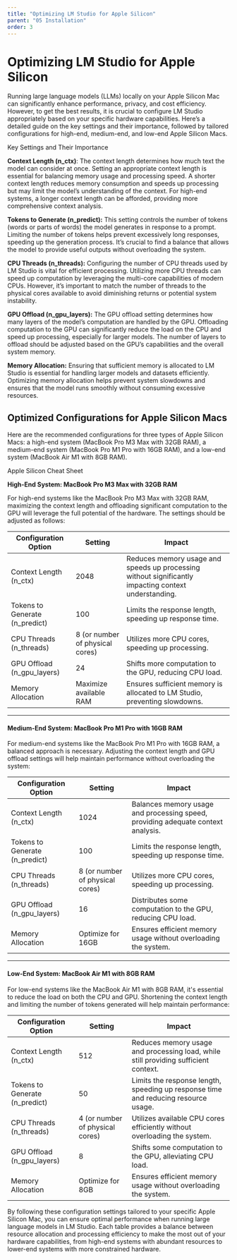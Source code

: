 ```yaml
---
title: "Optimizing LM Studio for Apple Silicon"
parent: "05 Installation"
order: 3
---
```

# Optimizing LM Studio for Apple Silicon

Running large language models (LLMs) locally on your Apple Silicon Mac can significantly enhance performance, privacy, and cost efficiency. However, to get the best results, it is crucial to configure LM Studio appropriately based on your specific hardware capabilities. Here’s a detailed guide on the key settings and their importance, followed by tailored configurations for high-end, medium-end, and low-end Apple Silicon Macs.

Key Settings and Their Importance

**Context Length (n_ctx)**: The context length determines how much text the model can consider at once. Setting an appropriate context length is essential for balancing memory usage and processing speed. A shorter context length reduces memory consumption and speeds up processing but may limit the model’s understanding of the context. For high-end systems, a longer context length can be afforded, providing more comprehensive context analysis.

**Tokens to Generate (n_predict):** This setting controls the number of tokens (words or parts of words) the model generates in response to a prompt. Limiting the number of tokens helps prevent excessively long responses, speeding up the generation process. It’s crucial to find a balance that allows the model to provide useful outputs without overloading the system.

**CPU Threads (n_threads):** Configuring the number of CPU threads used by LM Studio is vital for efficient processing. Utilizing more CPU threads can speed up computation by leveraging the multi-core capabilities of modern CPUs. However, it’s important to match the number of threads to the physical cores available to avoid diminishing returns or potential system instability.

**GPU Offload (n_gpu_layers):** The GPU offload setting determines how many layers of the model’s computation are handled by the GPU. Offloading computation to the GPU can significantly reduce the load on the CPU and speed up processing, especially for larger models. The number of layers to offload should be adjusted based on the GPU’s capabilities and the overall system memory.

**Memory Allocation:** Ensuring that sufficient memory is allocated to LM Studio is essential for handling larger models and datasets efficiently. Optimizing memory allocation helps prevent system slowdowns and ensures that the model runs smoothly without consuming excessive resources.

## Optimized Configurations for Apple Silicon Macs

Here are the recommended configurations for three types of Apple Silicon Macs: a high-end system (MacBook Pro M3 Max with 32GB RAM), a medium-end system (MacBook Pro M1 Pro with 16GB RAM), and a low-end system (MacBook Air M1 with 8GB RAM).

Apple Silicon Cheat Sheet

**High-End System: MacBook Pro M3 Max with 32GB RAM**

For high-end systems like the MacBook Pro M3 Max with 32GB RAM, maximizing the context length and offloading significant computation to the GPU will leverage the full potential of the hardware. The settings should be adjusted as follows:

| Configuration Option           | Setting                         | Impact                                                       |
| ------------------------------ | ------------------------------- | ------------------------------------------------------------ |
| Context Length (n_ctx)         | 2048                            | Reduces memory usage and speeds up processing without significantly impacting context understanding. |
| Tokens to Generate (n_predict) | 100                             | Limits the response length, speeding up response time.       |
| CPU Threads (n_threads)        | 8 (or number of physical cores) | Utilizes more CPU cores, speeding up processing.             |
| GPU Offload (n_gpu_layers)     | 24                              | Shifts more computation to the GPU, reducing CPU load.       |
| Memory Allocation              | Maximize available RAM          | Ensures sufficient memory is allocated to LM Studio, preventing slowdowns. |



------



#### **Medium-End System: MacBook Pro M1 Pro with 16GB RAM**

For medium-end systems like the MacBook Pro M1 Pro with 16GB RAM, a balanced approach is necessary. Adjusting the context length and GPU offload settings will help maintain performance without overloading the system:

| Configuration Option           | Setting                         | Impact                                                       |
| ------------------------------ | ------------------------------- | ------------------------------------------------------------ |
| Context Length (n_ctx)         | 1024                            | Balances memory usage and processing speed, providing adequate context analysis. |
| Tokens to Generate (n_predict) | 100                             | Limits the response length, speeding up response time.       |
| CPU Threads (n_threads)        | 8 (or number of physical cores) | Utilizes more CPU cores, speeding up processing.             |
| GPU Offload (n_gpu_layers)     | 16                              | Distributes some computation to the GPU, reducing CPU load.  |
| Memory Allocation              | Optimize for 16GB               | Ensures efficient memory usage without overloading the system. |



------



#### **Low-End System: MacBook Air M1 with 8GB RAM**

For low-end systems like the MacBook Air M1 with 8GB RAM, it's essential to reduce the load on both the CPU and GPU. Shortening the context length and limiting the number of tokens generated will help maintain performance:

| Configuration Option           | Setting                         | Impact                                                       |
| ------------------------------ | ------------------------------- | ------------------------------------------------------------ |
| Context Length (n_ctx)         | 512                             | Reduces memory usage and processing load, while still providing sufficient context. |
| Tokens to Generate (n_predict) | 50                              | Limits the response length, speeding up response time and reducing resource usage. |
| CPU Threads (n_threads)        | 4 (or number of physical cores) | Utilizes available CPU cores efficiently without overloading the system. |
| GPU Offload (n_gpu_layers)     | 8                               | Shifts some computation to the GPU, alleviating CPU load.    |
| Memory Allocation              | Optimize for 8GB                | Ensures efficient memory usage without overloading the system. |


By following these configuration settings tailored to your specific Apple Silicon Mac, you can ensure optimal performance when running large language models in LM Studio. Each table provides a balance between resource allocation and processing efficiency to make the most out of your hardware capabilities, from high-end systems with abundant resources to lower-end systems with more constrained hardware.
